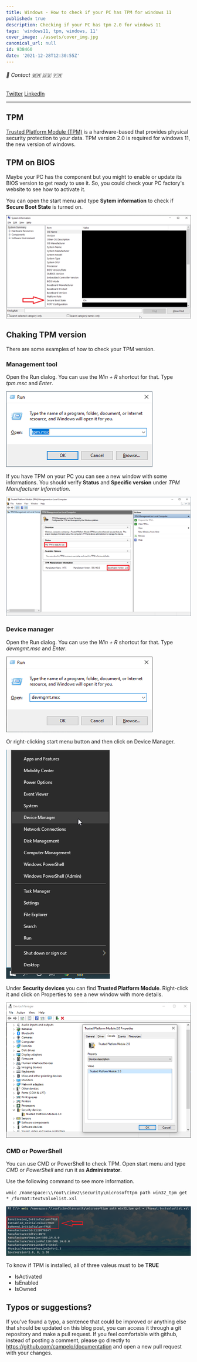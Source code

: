 ```yaml
---
title: Windows - How to check if your PC has TPM for windows 11
published: true
description: Checking if your PC has tpm 2.0 for windows 11
tags: 'windows11, tpm, windows, 11'
cover_image: ./assets/cover_img.jpg
canonical_url: null
id: 938460
date: '2021-12-28T12:30:55Z'
---
```


###### :postbox: Contact :brazil: :us: :fr:

[Twitter](https://twitter.com/campelo87)
[LinkedIn](https://www.linkedin.com/in/flavio-campelo/?locale=en_US)

---

## TPM
[Trusted Platform Module (TPM)](https://docs.microsoft.com/en-us/windows/security/information-protection/tpm/trusted-platform-module-overview) is a hardware-based that provides physical security protection to your data. TPM version 2.0 is required for windows 11, the new version of windows.

## TPM on BIOS
Maybe your PC has the component but you might to enable or update its BIOS version to get ready to use it. So, you could check your PC factory's website to see how to activate it.

You can open the start menu and type **Sytem information** to check if **Secure Boot State** is turned on.

![Image 3](./assets/img3.png)


## Chaking TPM version
There are some examples of how to check your TPM version.

### Management tool
Open the Run dialog. You can use the *Win + R* shortcut for that. Type *tpm.msc* and *Enter*. 

![Image 1](./assets/img1.png)

If you have TPM on your PC you can see a new window with some informations. You should verify **Status** and **Specific version** under *TPM Manufacturer Information*. 

![Image 2](./assets/img2.png)

### Device manager
Open the Run dialog. You can use the *Win + R* shortcut for that. Type *devmgmt.msc* and *Enter*. 

![Image 4](./assets/img4.png)

Or right-clicking start menu button and then click on Device Manager.

![Image 5](./assets/img5.png)

Under **Security devices** you can find **Trusted Platform Module**. Right-click it and click on Properties to see a new window with more details.

![Image 6](./assets/img6.png)

### CMD or PowerShell
You can use CMD or PowerShell to check TPM. Open start menu and type *CMD* or *PowerShell* and run it as **Administrator**.

Use the following command to see more information.

```
wmic /namespace:\\root\cimv2\security\microsofttpm path win32_tpm get * /format:textvaluelist.xsl
```

![Image 7](./assets/img7.png)

To know if TPM is installed, all of three valeus must to be **TRUE** 
- IsActivated
- IsEnabled
- IsOwned

## Typos or suggestions?

If you've found a typo, a sentence that could be improved or anything else that should be updated on this blog post, you can access it through a git repository and make a pull request. If you feel comfortable with github, instead of posting a comment, please go directly to https://github.com/campelo/documentation and open a new pull request with your changes.
